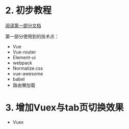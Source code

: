 # 2. 初步教程

[阅读第一部分文档](https://wdd.js.org/vue-vue-router-elementui-stupid-simple-dashboard.html)

第一部分使用到的技术点：
- Vue
- Vue-router
- Element-ui
- webpack
- Normalize.css
- vue-awesome
- babel
- 路由懒加载

# 3. 增加Vuex与tab页切换效果
- Vuex
